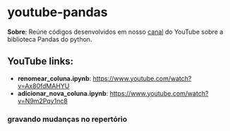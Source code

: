 # youtube-pandas

**Sobre**: Reúne códigos desenvolvidos em nosso [canal](https://www.youtube.com/c/LetsCodeBR/featured) do YouTube sobre a biblioteca Pandas do python.

## YouTube links:
* **renomear_coluna.ipynb**: https://www.youtube.com/watch?v=Ax80fdMAHYU
* **adicionar_nova_coluna.ipynb**: https://www.youtube.com/watch?v=N9m2Pqy1nc8
### gravando mudanças no repertório